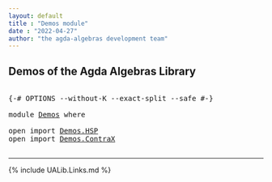 ```yaml
---
layout: default
title : "Demos module"
date : "2022-04-27"
author: "the agda-algebras development team"
---
```


## <a id="demos-of-the-agda-algebras-library">Demos of the Agda Algebras Library</a>

<pre class="Agda">

<a id="214" class="Symbol">{-#</a> <a id="218" class="Keyword">OPTIONS</a> <a id="226" class="Pragma">--without-K</a> <a id="238" class="Pragma">--exact-split</a> <a id="252" class="Pragma">--safe</a> <a id="259" class="Symbol">#-}</a>

<a id="264" class="Keyword">module</a> <a id="271" href="Demos.html" class="Module">Demos</a> <a id="277" class="Keyword">where</a>

<a id="284" class="Keyword">open</a> <a id="289" class="Keyword">import</a> <a id="296" href="Demos.HSP.html" class="Module">Demos.HSP</a>
<a id="306" class="Keyword">open</a> <a id="311" class="Keyword">import</a> <a id="318" href="Demos.ContraX.html" class="Module">Demos.ContraX</a>

</pre>

--------------------------------------

{% include UALib.Links.md %}

